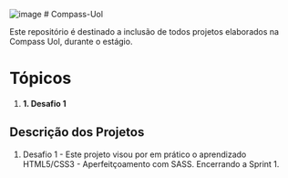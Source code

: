 ![image](https://user-images.githubusercontent.com/82420437/188237504-75d33163-6ac7-49be-969e-29a193e262d8.png)  # Compass-Uol


Este repositório é destinado a inclusão de todos projetos elaborados na Compass Uol, durante o estágio.

<h1>Tópicos</h1>
  
  <ol>
      <li><strong>1. Desafio 1</strong></li>
 </ol>     
      
<h2>Descrição dos Projetos</h2>
  
  1. Desafio 1 - Este projeto visou por em prático o aprendizado HTML5/CSS3 - Aperfeitçoamento com SASS. Encerrando a Sprint 1.
   
  



